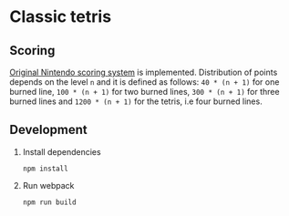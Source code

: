# Classic tetris

## Scoring

[Original Nintendo scoring system](https://tetris.fandom.com/wiki/Scoring) is implemented.
Distribution of points depends on the level `n` and it is defined as follows: `40 * (n + 1)` 
for one burned line, `100 * (n + 1)` for two burned lines, `300 * (n + 1)` for three burned 
lines and `1200 * (n + 1)` for the tetris, i.e four burned lines.

## Development
1. Install dependencies
    ```
    npm install
    ```
1. Run webpack
    ```
    npm run build
    ```
